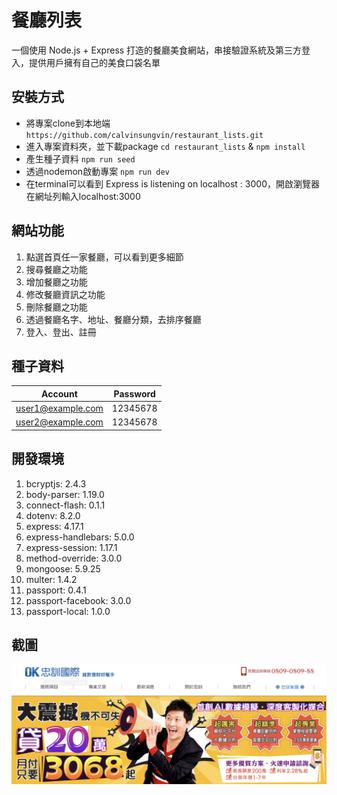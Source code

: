 # 餐廳列表

一個使用 Node.js + Express 打造的餐廳美食網站，串接驗證系統及第三方登入，提供用戶擁有自己的美食口袋名單

## 安裝方式
- 將專案clone到本地端
`https://github.com/calvinsungvin/restaurant_lists.git`
- 進入專案資料夾，並下載package
`cd restaurant_lists` &
`npm install`
- 產生種子資料
`npm run seed`
- 透過nodemon啟動專案
`npm run dev`
- 在terminal可以看到 Express is listening on localhost : 3000，開啟瀏覽器在網址列輸入localhost:3000

## 網站功能
1. 點選首頁任一家餐廳，可以看到更多細節
2. 搜尋餐廳之功能
3. 增加餐廳之功能
4. 修改餐廳資訊之功能
5. 刪除餐廳之功能
6. 透過餐廳名字、地址、餐廳分類，去排序餐廳
7. 登入、登出、註冊

## 種子資料
| Account | Password |
| ------ | ------ |
| user1@example.com | 12345678|
| user2@example.com | 12345678 |

## 開發環境
1. bcryptjs: 2.4.3
2. body-parser: 1.19.0
3. connect-flash: 0.1.1
4. dotenv: 8.2.0
5. express: 4.17.1
6. express-handlebars: 5.0.0
7. express-session: 1.17.1
8. method-override: 3.0.0
9. mongoose: 5.9.25
10. multer: 1.4.2
11. passport: 0.4.1
12. passport-facebook: 3.0.0
13. passport-local: 1.0.0

## 截圖
![image info](picture1.png)
